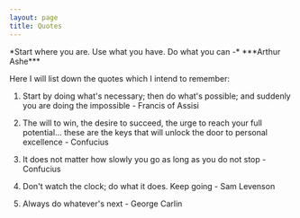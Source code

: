 ```yaml
---
layout: page
title: Quotes
---
```


<p class="message">
*Start where you are. Use what you have. Do what you can -* ***Arthur Ashe***
</p>

Here I will list down the quotes which I intend to remember:

1. Start by doing what's necessary; then do what's possible; and suddenly you are doing the impossible - Francis of Assisi

2. The will to win, the desire to succeed, the urge to reach your full potential... these are the keys that will unlock the door to personal excellence - Confucius 

3. It does not matter how slowly you go as long as you do not stop - Confucius

4. Don't watch the clock; do what it does. Keep going - Sam Levenson

5. Always do whatever's next - George Carlin
